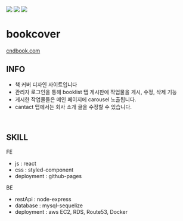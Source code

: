
<div>
  <img src="https://img.shields.io/github/stars/oktrees/bookcover"/>
  <img src="https://img.shields.io/github/issues/oktrees/bookcover"/>
  <img src="https://hits.seeyoufarm.com/api/count/incr/badge.svg?url=https%3A%2F%2Fgithub.com%2Foktrees&count_bg=%2379C83D&title_bg=%23555555&icon=&icon_color=%23E7E7E7&title=hits&edge_flat=false"/>  
</div>

# bookcover  

<a href="https://cndbook.com/">cndbook.com</a><br/>

## INFO

* 책 커버 디자인 사이트입니다</br>
* 관리자 로그인을 통해 booklist 탭 게시판에 작업물을 게시, 수정, 삭제 기능<br/>
* 게시한 작업물들은 메인 페이지에 carousel 노출됩니다.<br/>
* cantact 탭에서는 회사 소개 글을 수정할 수 있습니다. <br/>
<br/>


## SKILL

FE 
* js : react
* css : styled-component
* deployment : github-pages

BE
* restApi : node-express
* database : mysql-sequelize
* deployment : aws EC2, RDS, Route53, Docker
  
<br/>
<br/>
<br/>

